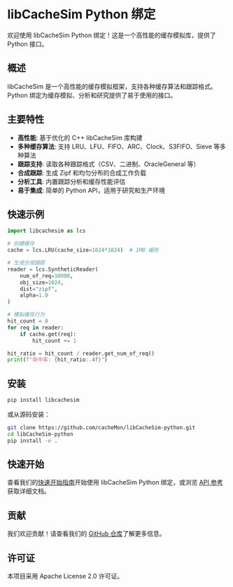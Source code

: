 # libCacheSim Python 绑定

欢迎使用 libCacheSim Python 绑定！这是一个高性能的缓存模拟库，提供了 Python 接口。

## 概述

libCacheSim 是一个高性能的缓存模拟框架，支持各种缓存算法和跟踪格式。Python 绑定为缓存模拟、分析和研究提供了易于使用的接口。

## 主要特性

- **高性能**: 基于优化的 C++ libCacheSim 库构建
- **多种缓存算法**: 支持 LRU、LFU、FIFO、ARC、Clock、S3FIFO、Sieve 等多种算法
- **跟踪支持**: 读取各种跟踪格式（CSV、二进制、OracleGeneral 等）
- **合成跟踪**: 生成 Zipf 和均匀分布的合成工作负载
- **分析工具**: 内置跟踪分析和缓存性能评估
- **易于集成**: 简单的 Python API，适用于研究和生产环境

## 快速示例

```python
import libcachesim as lcs

# 创建缓存
cache = lcs.LRU(cache_size=1024*1024)  # 1MB 缓存

# 生成合成跟踪
reader = lcs.SyntheticReader(
    num_of_req=10000,
    obj_size=1024,
    dist="zipf",
    alpha=1.0
)

# 模拟缓存行为
hit_count = 0
for req in reader:
    if cache.get(req):
        hit_count += 1

hit_ratio = hit_count / reader.get_num_of_req()
print(f"命中率: {hit_ratio:.4f}")
```

## 安装

```bash
pip install libcachesim
```

或从源码安装：

```bash
git clone https://github.com/cacheMon/libCacheSim-python.git
cd libCacheSim-python
pip install -e .
```

## 快速开始

查看我们的[快速开始指南](quickstart.md)开始使用 libCacheSim Python 绑定，或浏览 [API 参考](api.md)获取详细文档。

## 贡献

我们欢迎贡献！请查看我们的 [GitHub 仓库](https://github.com/cacheMon/libCacheSim-python)了解更多信息。

## 许可证

本项目采用 Apache License 2.0 许可证。
